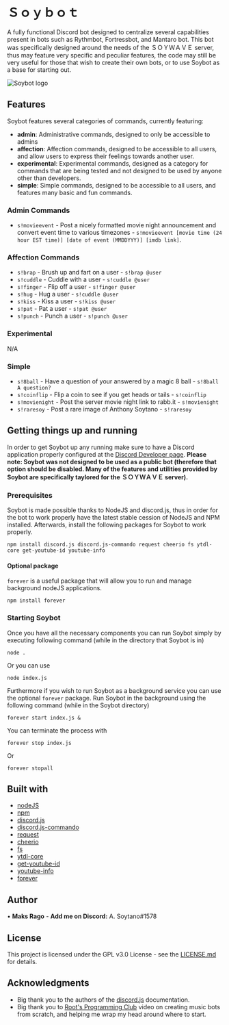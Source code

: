 # Ｓｏｙｂｏｔ
A fully functional Discord bot designed to centralize several capabilities present in bots such as Rythmbot, Fortressbot, and Mantaro bot. This bot was specifically designed around the needs of the ＳＯＹＷＡＶＥ server, thus may feature very specific and peculiar features, the code may still be very useful for those that wish to create their own bots, or to use Soybot as a base for starting out.

![Soybot logo](https://www.gardenoflife.com/content/wp-content/uploads/2016/02/USDA-Organic.png)

## Features
Soybot features several categories of commands, currently featuring:
* **admin**: Administrative commands, designed to only be accessible to admins
* **affection**: Affection commands, designed to be accessible to all users, and allow users to express their feelings towards another user.
* **experimental**: Experimental commands, designed as a category for commands that are being tested and not designed to be used by anyone other than developers.
* **simple**: Simple commands, designed to be accessible to all users, and features many basic and fun commands.

### Admin Commands
* `s!movieevent` - Post a nicely formatted movie night announcement and convert event time to various timezones - `s!movieevent [movie time (24 hour EST time)] [date of event (MMDDYYY)] [imdb link]`.
### Affection Commands
* `s!brap` - Brush up and fart on a user - `s!brap @user`
* `s!cuddle` - Cuddle with a user - `s!cuddle @user`
* `s!finger` - Flip off a user - `s!finger @user`
* `s!hug` - Hug a user - `s!cuddle @user`
* `s!kiss` - Kiss a user - `s!kiss @user`
* `s!pat` - Pat a user - `s!pat @user`
* `s!punch` - Punch a user - `s!punch @user`
### Experimental
N/A
### Simple
* `s!8ball` - Have a question of your answered by a magic 8 ball - `s!8ball A question?`
* `s!coinflip` - Flip a coin to see if you get heads or tails - `s!coinflip`
* `s!movienight` - Post the server movie night link to rabb.it - `s!movienight`
* `s!raresoy` - Post a rare image of Anthony Soytano - `s!raresoy`

## Getting things up and running 
In order to get Soybot up any running make sure to have a Discord application properly configured at the [Discord Developer page](https://discordapp.com/developers/applications). **Please note: Soybot was not designed to be used as a public bot (therefore that option should be disabled. Many of the features and utilities provided by Soybot are specifically taylored for the ＳＯＹＷＡＶＥ server).** 

### Prerequisites 
Soybot is made possible thanks to NodeJS and discord.js, thus in order for the bot to work properly have the latest stable cession of NodeJS and NPM installed. Afterwards, install the following packages for Soybot to work properly. 
``` 
npm install discord.js discord.js-commando request cheerio fs ytdl-core get-youtube-id youtube-info 
```
#### Optional package
`forever` is a useful package that will allow you to run and manage background nodeJS applications.
```
npm install forever
```

### Starting Soybot
Once you have all the necessary components you can run Soybot simply by executing following command (while in the directory that Soybot is in) 
```
node .
```
Or you can use
```
node index.js
```
Furthermore if you wish to run Soybot as a background service you can use the optional `forever` package. Run Soybot in the background using the following command (while in the Soybot directory)
```
forever start index.js &
```
You can terminate the process with
```
forever stop index.js
```
Or
```
forever stopall
```

## Built with
* [nodeJS](https://nodejs.org/en/)
* [npm](https://www.npmjs.com/)
* [discord.js](https://discord.js.org/#/)
* [discord.js-commando](https://www.npmjs.com/package/discord.js-commando)
* [request](https://www.npmjs.com/package/request)
* [cheerio](https://www.npmjs.com/package/cheerio)
* [fs](https://www.npmjs.com/package/fs)
* [ytdl-core](https://www.npmjs.com/package/ytdl-core)
* [get-youtube-id](https://www.npmjs.com/search?q=get-youtube-id)
* [youtube-info](https://www.npmjs.com/package/youtube-info)
* [forever](https://www.npmjs.com/package/forever)

## Author
• **Maks Rago** - **Add me on Discord:** A. Soytano#1578

## License
This project is licensed under the GPL v3.0 License - see the [LICENSE.md](LICENSE.md) for details.

## Acknowledgments
* Big thank you to the authors of the [discord.js](https://discord.js.org/#/docs/main/stable/general/welcome) documentation.
* Big thank you to [Root's Programming Club](https://www.youtube.com/watch?v=BOnp3G4h7cg) video on creating music bots from scratch, and helping me wrap my head around where to start.

